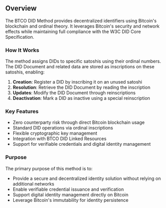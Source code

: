 ## Overview

The BTCO DID Method provides decentralized identifiers using Bitcoin's blockchain and ordinal theory. It leverages Bitcoin's security and network effects while maintaining full compliance with the W3C DID Core Specification.

### How It Works

The method assigns DIDs to specific satoshis using their ordinal numbers. The DID Document and related data are stored as inscriptions on these satoshis, enabling:

1. **Creation**: Register a DID by inscribing it on an unused satoshi
2. **Resolution**: Retrieve the DID Document by reading the inscription
3. **Updates**: Modify the DID Document through reinscriptions
4. **Deactivation**: Mark a DID as inactive using a special reinscription

### Key Features

* Zero counterparty risk through direct Bitcoin blockchain usage
* Standard DID operations via ordinal inscriptions
* Flexible cryptographic key management
* Integration with BTCO DID Linked Resources
* Support for verifiable credentials and digital identity management

### Purpose

The primary purpose of this method is to:
- Provide a secure and decentralized identity solution without relying on additional networks
- Enable verifiable credential issuance and verification
- Support digital identity management directly on Bitcoin
- Leverage Bitcoin's immutability for identity persistence 